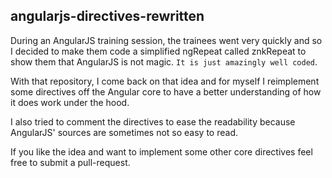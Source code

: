 ## angularjs-directives-rewritten

During an AngularJS training session, the trainees went very quickly and so I decided to make them code a simplified ngRepeat called znkRepeat to show them that AngularJS is not magic. `It is just amazingly well coded`.

With that repository, I come back on that idea and for myself I reimplement some directives off the Angular core to have a better understanding of how it does work under the hood. 

I also tried to comment the directives to ease the readability because AngularJS' sources are sometimes not so easy to read.

If you like the idea and want to implement some other core directives feel free to submit a pull-request.